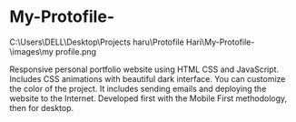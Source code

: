 ﻿# My-Protofile-
C:\Users\DELL\Desktop\Projects haru\Protofile Hari\My-Protofile-\images\my profile.png

Responsive personal portfolio website using HTML CSS and JavaScript. Includes CSS animations with beautiful dark interface. 
You can customize the color of the project. It includes sending emails and deploying the website to the Internet. Developed first with the Mobile First methodology, then for desktop.
